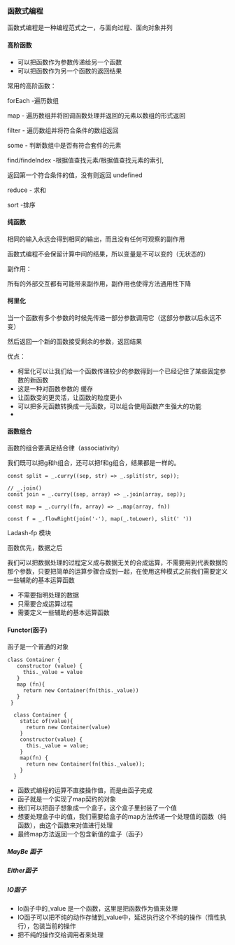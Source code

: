 ### 函数式编程

函数式编程是一种编程范式之一，与面向过程、面向对象并列

#### 高阶函数

* 可以把函数作为参数传递给另一个函数
* 可以把函数作为另一个函数的返回结果

常用的高阶函数：

forEach -遍历数组

map - 遍历数组并将回调函数处理并返回的元素以数组的形式返回

filter - 遍历数组并将符合条件的数组返回

some - 判断数组中是否有符合套件的元素

find/findeIndex -根据值查找元素/根据值查找元素的索引,

返回第一个符合条件的值，没有则返回 undefined

reduce - 求和

sort -排序

#### 纯函数
相同的输入永远会得到相同的输出，而且没有任何可观察的副作用

函数式编程不会保留计算中间的结果，所以变量是不可以变的（无状态的）

副作用：

所有的外部交互都有可能带来副作用，副作用也使得方法通用性下降


#### 柯里化

当一个函数有多个参数的时候先传递一部分参数调用它（这部分参数以后永远不变）

然后返回一个新的函数接受剩余的参数，返回结果

优点：

* 柯里化可以让我们给一个函数传递较少的参数得到一个已经记住了某些固定参数的新函数
* 这是一种对函数参数的 缓存
* 让函数变的更灵活，让函数的粒度更小
* 可以把多元函数转换成一元函数，可以组合使用函数产生强大的功能
* 

#### 函数组合

函数的组合要满足结合律（associativity）

我们既可以把g和h组合，还可以把f和g组合，结果都是一样的。

```
const split = _.curry((sep, str) => _.split(str, sep));

// _.join()
const join = _.curry((sep, array) => _.join(array, sep));

const map = _.curry((fn, array) => _.map(array, fn))

const f = _.flowRight(join('-'), map(_.toLower), slit(' '))
```

 Ladash-fp 模块

函数优先，数据之后


我们可以把数据处理的过程定义成与数据无关的合成运算，不需要用到代表数据的那个参数，只要把简单的运算步骤合成到一起，在使用这种模式之前我们需要定义一些辅助的基本运算函数

* 不需要指明处理的数据
* 只需要合成运算过程
* 需要定义一些辅助的基本运算函数



#### Functor(函子)

函子是一个普通的对象

```
class Container {
   constructor (value) {
     this._value = value
   }
   map (fn){
     return new Container(fn(this._value))
   }
 }

  class Container {
    static of(value){
      return new Container(value)
    }
    constructor(value) {
      this._value = value;
    }
    map(fn) {
      return new Container(fn(this._value));
    }
  }
```

*  函数式编程的运算不直接操作值，而是由函子完成
*    函子就是一个实现了map契约的对象
*  我们可以把函子想象成一个盒子，这个盒子里封装了一个值
*  想要处理盒子中的值，我们需要给盒子的map方法传递一个处理值的函数（纯函数），由这个函数来对值进行处理
*  最终map方法返回一个包含新值的盒子（函子）




##### MayBe 函子

##### Either函子

##### IO函子

* Io函子中的_value 是一个函数，这里是把函数作为值来处理
* IO函子可以把不纯的动作存储到_value中，延迟执行这个不纯的操作（惰性执行），包装当前的操作
* 把不纯的操作交给调用者来处理